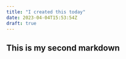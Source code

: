 ```yaml
---
title: "I created this today"
date: 2023-04-04T15:53:54Z
draft: true
---
```

    
## This is my second markdown
